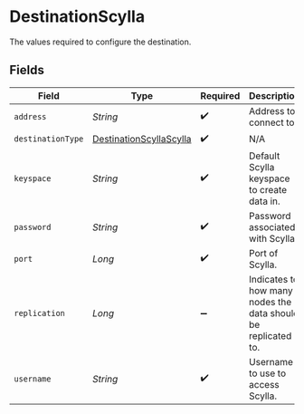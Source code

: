 # DestinationScylla

The values required to configure the destination.


## Fields

| Field                                                                     | Type                                                                      | Required                                                                  | Description                                                               |
| ------------------------------------------------------------------------- | ------------------------------------------------------------------------- | ------------------------------------------------------------------------- | ------------------------------------------------------------------------- |
| `address`                                                                 | *String*                                                                  | :heavy_check_mark:                                                        | Address to connect to.                                                    |
| `destinationType`                                                         | [DestinationScyllaScylla](../../models/shared/DestinationScyllaScylla.md) | :heavy_check_mark:                                                        | N/A                                                                       |
| `keyspace`                                                                | *String*                                                                  | :heavy_check_mark:                                                        | Default Scylla keyspace to create data in.                                |
| `password`                                                                | *String*                                                                  | :heavy_check_mark:                                                        | Password associated with Scylla.                                          |
| `port`                                                                    | *Long*                                                                    | :heavy_check_mark:                                                        | Port of Scylla.                                                           |
| `replication`                                                             | *Long*                                                                    | :heavy_minus_sign:                                                        | Indicates to how many nodes the data should be replicated to.             |
| `username`                                                                | *String*                                                                  | :heavy_check_mark:                                                        | Username to use to access Scylla.                                         |